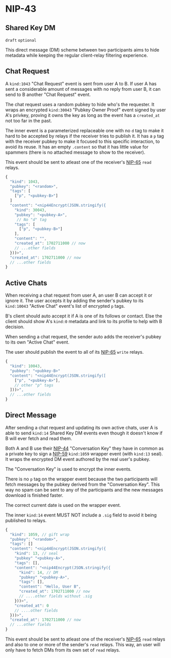NIP-43
======

Shared Key DM
-------------

`draft` `optional`

This direct message (DM) scheme between two participants aims to hide metadata while keeping the regular client-relay filtering experience.

## Chat Request

A `kind:1043` "Chat Request" event is sent from user A to B. If user A has sent a considerable amount of messages with no reply from user B,
it can send to B another "Chat Request" event.

The chat request uses a random pubkey to hide who's the requester. It wraps an encrypted `kind:30043` "Pubkey Owner Proof" event
signed by user A's privkey, proving it owns the key as long as the event has a `created_at` not too far in the past.

The inner event is a parameterized replaceable one with no `d` tag to make it hard to be accepted by relays if the receiver tries to publish it.
It has a `p` tag with the receiver pubkey to make it focused to this specific interaction, to avoid its reuse.
It has an empty `.content` so that it has little value for spammers (there is no attached message to show to the receiver).

This event should be sent to atleast one of the receiver's [NIP-65](65.md) `read` relays.

```js
{
  "kind": 1043,
  "pubkey": "<random>",
  "tags": [
    ["p", "<pubkey-B>"]
  ]
  "content": "<nip44Encrypt(JSON.stringify({
    "kind": 30043,
    "pubkey": "<pubkey-A>",
     // No "d" tag
    "tags": [
      ["p", "<pubkey-B>"]
    ],
    "content": "",
    "created_at": 1702711000 // now
    // ...other fields
  }))>",
  "created_at": 1702711000 // now
  // ...other fields
}
```

## Active Chats

When receiving a chat request from user A, an user B can accept it or ignore it.
The user accepts it by adding the sender's pubkey to its `kind:10043` "Active Chat" event's list of encrypted `p` tags.

B's client should auto accept it if A is one of its follows or contact. Else
the client should show A's `kind:0` metadata and link to its profile to help with B decision.

When sending a chat request, the sender auto adds the receiver's pubkey to its own "Active Chat" event.

The user should publish the event to all of its [NIP-65](65.md) `write` relays.

```js
{
  "kind": 10043,
  "pubkey": "<pubkey-B>"
  "content": "<nip44Encrypt(JSON.stringify([
    ["p", "<pubkey-A>"],
    // other "p" tags
  ]))>",
  // ...other fields
}
```

## Direct Message

After sending a chat request and updating its own active chats, user A is able to send `kind:14` Shared Key DM events
even though it doesn't know if B will ever fetch and read them.

Both A and B use their [NIP-44](44.md) "Conversation Key" they have in common as a private key to sign a [NIP-59](59.md) `kind:1059` wrapper event
(with `kind:13` seal). It wraps the encrypted DM event authored by the real user's pubkey.

The "Conversation Key" is used to encrypt the inner events.

There is no `p` tag on the wrapper event because the two participants will fetch messages by the pubkey derived from the "Conversation Key".
This way no spam can be sent to any of the participants and the new messages download is finished faster.

The correct current date is used on the wrapper event.

The inner `kind:14` event MUST NOT include a `.sig` field to avoid it being published to relays.

```js
{
  "kind": 1059, // gift wrap
  "pubkey": "<random>",
  "tags": []
  "content": "<nip44Encrypt(JSON.stringify({
    "kind": 13, // seal
    "pubkey" "<pubkey-A>",
    "tags": [],
    "content": "<nip44Encrypt(JSON.stringify({
      "kind": 14, // DM
      "pubkey" "<pubkey-A>",
      "tags": [],
      "content": "Hello, User B",
      "created_at": 1702711000 // now
      // ....other fields without .sig
    }))>",
    "created_at": 0
    // ....other fields
  }))>",
  "created_at": 1702711000 // now
  // ...other fields
}
```

This event should be sent to atleast one of the receiver's [NIP-65](65.md) `read` relays and also to one or more of the sender's `read` relays.
This way, an user will only have to fetch DMs from its own set of `read` relays.
